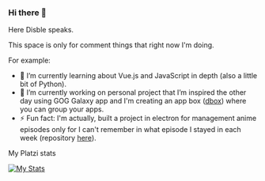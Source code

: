 ### Hi there 👋

Here Disble speaks.

This space is only for comment things that right now I'm doing.

For example:

- 🌱 I’m currently learning about Vue.js and JavaScript in depth (also a little bit of Python).
- 🔭 I’m currently working on personal project that I’m inspired the other day using GOG Galaxy app and I'm creating an app box ([dbox](https://github.com/Disble/dbox)) where you can group your apps.
- ⚡ Fun fact: I'm actually, built a project in electron for management anime episodes only for I can't remember in what episode I stayed in each week (repository [here](https://github.com/Disble/automatizar-tareas)).

My Platzi stats

[![My Stats](https://platzi-cards.dantehemerson.vercel.app/p/disble)](https://platzi.com/p/disble)

<!--
**Disble/Disble** is a ✨ _special_ ✨ repository because its `README.md` (this file) appears on your GitHub profile.

Here are some ideas to get you started:

- 🔭 I’m currently working on ...
- 🌱 I’m currently learning ...
- 👯 I’m looking to collaborate on ...
- 🤔 I’m looking for help with ...
- 💬 Ask me about ...
- 📫 How to reach me: ...
- 😄 Pronouns: ...
- ⚡ Fun fact: ...
-->
